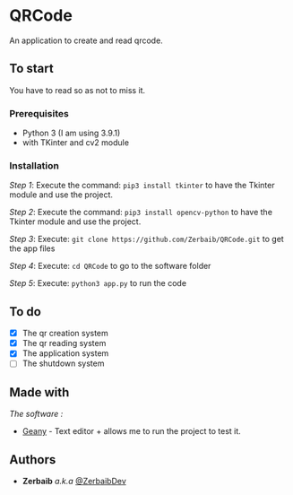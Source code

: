 # QRCode

An application to create and read qrcode.

## To start

You have to read so as not to miss it.

### Prerequisites

- Python 3 (I am using 3.9.1)
- with TKinter and cv2 module

### Installation

_Step 1_:
Execute the command:
 ```pip3 install tkinter```
 to have the Tkinter module and use the project.

_Step 2_:
Execute the command:
 ```pip3 install opencv-python```
 to have the Tkinter module and use the project.

_Step 3_:
Execute:
 ```git clone https://github.com/Zerbaib/QRCode.git```
 to get the app files


_Step 4_:
Execute:
 ```cd QRCode```
 to go to the software folder

_Step 5_:
Execute:
 ```python3 app.py```
 to run the code

## To do

- [x] The qr creation system
- [x] The qr reading system
- [x] The application system
- [ ] The shutdown system 

## Made with

_The software :_
* [Geany](http://geany.org) - Text editor + allows me to run the project to test it.

## Authors

* **Zerbaib** _a.k.a_ [@ZerbaibDev](https://github.com/Zerbaib)
